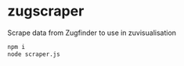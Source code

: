 # zugscraper
Scrape data from Zugfinder to use in zuvisualisation
```bash
npm i
node scraper.js
```
